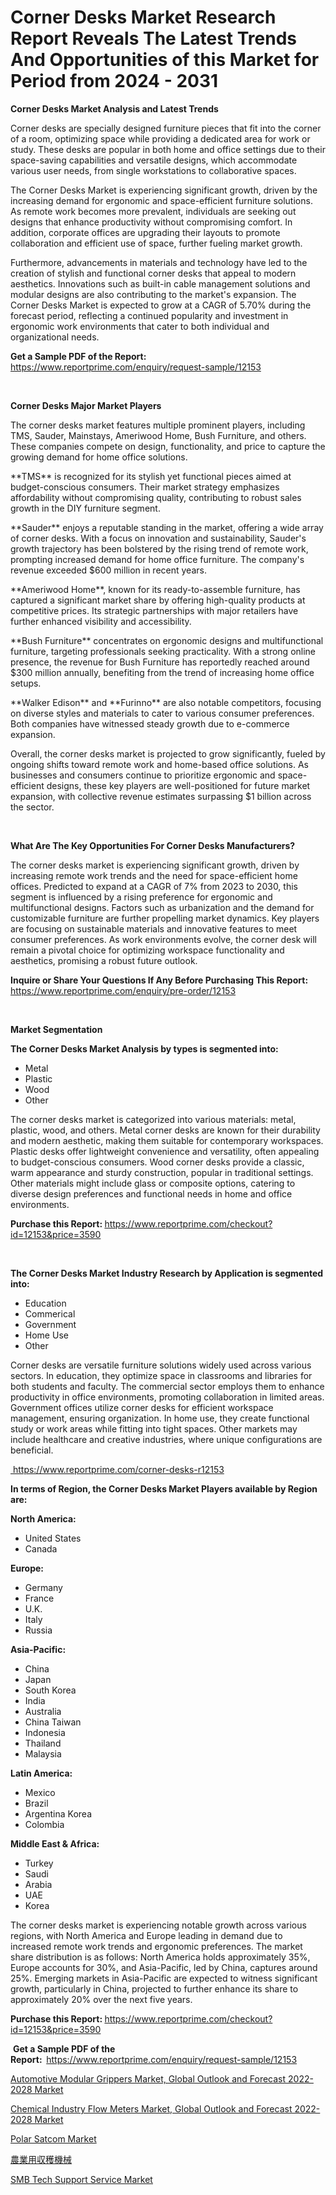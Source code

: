 <p><h1>Corner Desks Market Research Report Reveals The Latest Trends And Opportunities of this Market for Period from 2024 - 2031</h1></p><p><strong>Corner Desks Market Analysis and Latest Trends</strong></p>
<p><p>Corner desks are specially designed furniture pieces that fit into the corner of a room, optimizing space while providing a dedicated area for work or study. These desks are popular in both home and office settings due to their space-saving capabilities and versatile designs, which accommodate various user needs, from single workstations to collaborative spaces.</p><p>The Corner Desks Market is experiencing significant growth, driven by the increasing demand for ergonomic and space-efficient furniture solutions. As remote work becomes more prevalent, individuals are seeking out designs that enhance productivity without compromising comfort. In addition, corporate offices are upgrading their layouts to promote collaboration and efficient use of space, further fueling market growth.</p><p>Furthermore, advancements in materials and technology have led to the creation of stylish and functional corner desks that appeal to modern aesthetics. Innovations such as built-in cable management solutions and modular designs are also contributing to the market's expansion. The Corner Desks Market is expected to grow at a CAGR of 5.70% during the forecast period, reflecting a continued popularity and investment in ergonomic work environments that cater to both individual and organizational needs.</p></p>
<p><strong>Get a Sample PDF of the Report:&nbsp;</strong> <a href="https://www.reportprime.com/enquiry/request-sample/12153">https://www.reportprime.com/enquiry/request-sample/12153</a></p>
<p>&nbsp;</p>
<p><strong>Corner Desks Major Market Players</strong></p>
<p><p>The corner desks market features multiple prominent players, including TMS, Sauder, Mainstays, Ameriwood Home, Bush Furniture, and others. These companies compete on design, functionality, and price to capture the growing demand for home office solutions.</p><p>**TMS** is recognized for its stylish yet functional pieces aimed at budget-conscious consumers. Their market strategy emphasizes affordability without compromising quality, contributing to robust sales growth in the DIY furniture segment.</p><p>**Sauder** enjoys a reputable standing in the market, offering a wide array of corner desks. With a focus on innovation and sustainability, Sauder's growth trajectory has been bolstered by the rising trend of remote work, prompting increased demand for home office furniture. The company's revenue exceeded $600 million in recent years.</p><p>**Ameriwood Home**, known for its ready-to-assemble furniture, has captured a significant market share by offering high-quality products at competitive prices. Its strategic partnerships with major retailers have further enhanced visibility and accessibility. </p><p>**Bush Furniture** concentrates on ergonomic designs and multifunctional furniture, targeting professionals seeking practicality. With a strong online presence, the revenue for Bush Furniture has reportedly reached around $300 million annually, benefiting from the trend of increasing home office setups.</p><p>**Walker Edison** and **Furinno** are also notable competitors, focusing on diverse styles and materials to cater to various consumer preferences. Both companies have witnessed steady growth due to e-commerce expansion.</p><p>Overall, the corner desks market is projected to grow significantly, fueled by ongoing shifts toward remote work and home-based office solutions. As businesses and consumers continue to prioritize ergonomic and space-efficient designs, these key players are well-positioned for future market expansion, with collective revenue estimates surpassing $1 billion across the sector.</p></p>
<p>&nbsp;</p>
<p><strong>What Are The Key Opportunities For Corner Desks Manufacturers?</strong></p>
<p><p>The corner desks market is experiencing significant growth, driven by increasing remote work trends and the need for space-efficient home offices. Predicted to expand at a CAGR of 7% from 2023 to 2030, this segment is influenced by a rising preference for ergonomic and multifunctional designs. Factors such as urbanization and the demand for customizable furniture are further propelling market dynamics. Key players are focusing on sustainable materials and innovative features to meet consumer preferences. As work environments evolve, the corner desk will remain a pivotal choice for optimizing workspace functionality and aesthetics, promising a robust future outlook.</p></p>
<p><strong>Inquire or Share Your Questions If Any Before Purchasing This Report:</strong> <a href="https://www.reportprime.com/enquiry/pre-order/12153">https://www.reportprime.com/enquiry/pre-order/12153</a></p>
<p>&nbsp;</p>
<p><strong>Market Segmentation</strong></p>
<p><strong>The Corner Desks Market Analysis by types is segmented into:</strong></p>
<p><ul><li>Metal</li><li>Plastic</li><li>Wood</li><li>Other</li></ul></p>
<p><p>The corner desks market is categorized into various materials: metal, plastic, wood, and others. Metal corner desks are known for their durability and modern aesthetic, making them suitable for contemporary workspaces. Plastic desks offer lightweight convenience and versatility, often appealing to budget-conscious consumers. Wood corner desks provide a classic, warm appearance and sturdy construction, popular in traditional settings. Other materials might include glass or composite options, catering to diverse design preferences and functional needs in home and office environments.</p></p>
<p><strong>Purchase this Report:&nbsp;</strong><a href="https://www.reportprime.com/checkout?id=12153&price=3590">https://www.reportprime.com/checkout?id=12153&price=3590</a></p>
<p>&nbsp;</p>
<p><strong>The Corner Desks Market Industry Research by Application is segmented into:</strong></p>
<p><ul><li>Education</li><li>Commerical</li><li>Government</li><li>Home Use</li><li>Other</li></ul></p>
<p><p>Corner desks are versatile furniture solutions widely used across various sectors. In education, they optimize space in classrooms and libraries for both students and faculty. The commercial sector employs them to enhance productivity in office environments, promoting collaboration in limited areas. Government offices utilize corner desks for efficient workspace management, ensuring organization. In home use, they create functional study or work areas while fitting into tight spaces. Other markets may include healthcare and creative industries, where unique configurations are beneficial.</p></p>
<p><a href="https://www.reportprime.com/corner-desks-r12153">&nbsp;https://www.reportprime.com/corner-desks-r12153</a></p>
<p><strong>In terms of Region, the Corner Desks Market Players available by Region are:</strong></p>
<p>
    <p> <strong> North America: </strong>
        <ul>
            <li>United States</li>
            <li>Canada</li>
        </ul>
        </p> 
    <p> <strong> Europe: </strong>
        <ul>
            <li>Germany</li>
            <li>France</li>
            <li>U.K.</li>
            <li>Italy</li>
            <li>Russia</li>
        </ul>
        </p> 
    <p> <strong> Asia-Pacific: </strong>
        <ul>
            <li>China</li>
            <li>Japan</li>
            <li>South Korea</li>
            <li>India</li>
            <li>Australia</li>
            <li>China Taiwan</li>
            <li>Indonesia</li>
            <li>Thailand</li>
            <li>Malaysia</li>
        </ul>
        </p> 
    <p> <strong> Latin America: </strong>
        <ul>
            <li>Mexico</li>
            <li>Brazil</li>
            <li>Argentina Korea</li>
            <li>Colombia</li>
        </ul>
        </p> 
    <p> <strong> Middle East & Africa: </strong>
        <ul>
            <li>Turkey</li>
            <li>Saudi</li>
            <li>Arabia</li>
            <li>UAE</li>
            <li>Korea</li>
        </ul>
    </p>
    </p>
<p><p>The corner desks market is experiencing notable growth across various regions, with North America and Europe leading in demand due to increased remote work trends and ergonomic preferences. The market share distribution is as follows: North America holds approximately 35%, Europe accounts for 30%, and Asia-Pacific, led by China, captures around 25%. Emerging markets in Asia-Pacific are expected to witness significant growth, particularly in China, projected to further enhance its share to approximately 20% over the next five years.</p></p>
<p><strong>Purchase this Report: </strong><a href="https://www.reportprime.com/checkout?id=12153&price=3590">https://www.reportprime.com/checkout?id=12153&price=3590</a></p>
<p>&nbsp;<strong>Get a Sample PDF of the Report:&nbsp;&nbsp;</strong><a href="https://www.reportprime.com/enquiry/request-sample/12153">https://www.reportprime.com/enquiry/request-sample/12153</a></p>
<p><strong></strong></p>
<p><p><a href="https://www.linkedin.com/pulse/global-automotive-modular-grippers-market-outlook-forecast-2022-2028-eb1be?trackingId=Ek3aBws%2FR0%2BUUM55Ltpx1w%3D%3D">Automotive Modular Grippers Market, Global Outlook and Forecast 2022-2028 Market</a></p><p><a href="https://www.linkedin.com/pulse/strategic-market-insights-navigating-global-chemical-industry-9n07e?trackingId=OiWJyxevTMGpFgXhqCRj2w%3D%3D">Chemical Industry Flow Meters Market, Global Outlook and Forecast 2022-2028 Market</a></p><p><a href="https://issuu.com/reportprime-2/docs/polar-satcom-market-size-2030.pptx_190dadd9b0c366">Polar Satcom Market</a></p><p><a href="https://medium.com/@mk4cronn/%E8%BE%B2%E6%A5%AD%E5%8F%8E%E7%A9%AB%E6%A9%9F%E6%A2%B0%E7%94%A3%E6%A5%AD%E3%81%AB%E9%96%A2%E3%81%99%E3%82%8B%E6%B4%9E%E5%AF%9F-2031%E5%B9%B4%E3%81%BE%E3%81%A7%E3%81%AE%E5%B8%82%E5%A0%B4%E3%81%AE%E8%B2%A1%E5%8B%99%E7%8A%B6%E6%B3%81-%E5%B8%82%E5%A0%B4%E8%A6%8F%E6%A8%A1-%E3%81%8A%E3%82%88%E3%81%B3%E5%8F%8E%E7%9B%8A%E5%88%86%E6%9E%90-e7a2b6baa825">農業用収穫機械</a></p><p><a href="https://issuu.com/reportprime-2/docs/smb-tech-support-service-market-siz_b8dd604f49d8e7">SMB Tech Support Service Market</a></p></p>
